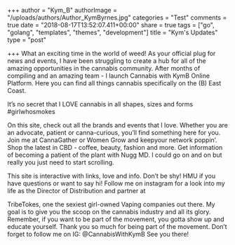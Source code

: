 +++
author = "Kym_B"
authorImage = "/uploads/authors/Author_KymByrnes.jpg"
categories = "Test"
comments = true
date = "2018-08-17T13:52:07.411+00:00"
share = true
tags = ["go", "golang", "templates", "themes", "development"]
title = "Kym's Updates"
type = "post"

+++
What an exciting time in the world of weed! As your official plug for news and events, I have been struggling to create a hub for all of the amazing opportunities in the cannabis community. After months of compiling and an amazing team - I launch Cannabis with KymB Online Platform. Here you can find all things cannabis specifically on the (B) East Coast.  
  
It’s no secret that I LOVE cannabis in all shapes, sizes and forms #girlwhosmokes  
  
On this site, check out all the brands and events that I love. Whether you are an advocate, patient or canna-curious, you’ll find something here for you. Join me at CannaGather or Women Grow and keepyour network poppin’. Shop the latest in CBD - coffee, beauty, fashion and more. Get information of becoming a patient of the plant with Nugg MD. I could go on and on but really you just need to start scrolling.

This site is interactive with links, love and info. Don’t be shy! HMU if you have questions or want to say hi! Follow me on instagram for a look into my life as the Director of Distribution and partner at

TribeTokes, one the sexiest girl-owned Vaping companies out there. My goal is to give you the scoop on the cannabis industry and all its glory. Remember, if you want to be part of the movement, you gotta show up and educate yourself. Thank you so much for being part of the movement. Don’t forget to follow me on IG: @CannabisWithKymB See you there!